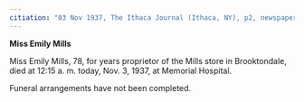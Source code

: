 ```yaml
---
citiation: "03 Nov 1937, The Ithaca Journal (Ithaca, NY), p2, newspapers.com"
---
```

**Miss Emily Mills**

Miss Emily Mills, 78, for years proprietor of the Mills store in Brooktondale, died at 12:15 a. m. today, Nov. 3, 1937, at Memorial Hospital.

Funeral arrangements have not been completed.